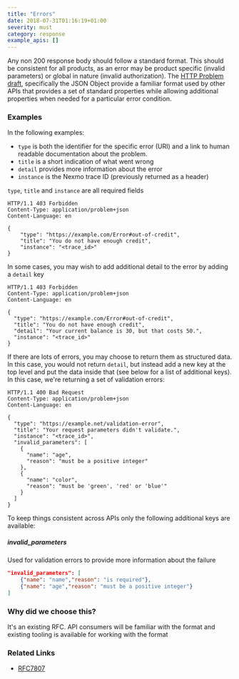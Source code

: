 ```yaml
---
title: "Errors"
date: 2018-07-31T01:16:19+01:00
severity: must
category: response
example_apis: []
---
```


Any non 200 response body should follow a standard format. This should be consistent for all products, as an error may be product specific (invalid parameters) or global in nature (invalid authorization). The [HTTP Problem draft](https://tools.ietf.org/html/draft-ietf-appsawg-http-problem-02), specifically the JSON Object provide a familiar format used by other APIs that provides a set of standard properties while allowing additional properties when needed for a particular error condition.

### Examples

In the following examples:

* `type` is both the identifier for the specific error (URI) and a link to human readable documentation about the problem.
* `title` is a short indication of what went wrong 
* `detail` provides more information about the error
* `instance` is the Nexmo trace ID (previously returned as a header)

`type`, `title` and `instance` are all required fields

```
HTTP/1.1 403 Forbidden
Content-Type: application/problem+json
Content-Language: en

{
    "type": "https://example.com/Error#out-of-credit",
    "title": "You do not have enough credit",
    "instance": "<trace_id>"
}
```

In some cases, you may wish to add additional detail to the error by adding a `detail` key

```
HTTP/1.1 403 Forbidden
Content-Type: application/problem+json
Content-Language: en

{
  "type": "https://example.com/Error#out-of-credit",
  "title": "You do not have enough credit",
  "detail": "Your current balance is 30, but that costs 50.",
  "instance": "<trace_id>"
}
```

If there are lots of errors, you may choose to return them as structured data. In this case, you would not return `detail`, but instead add a new key at the top level and put the data inside that (see below for a list of additional keys). In this case, we're returning a set of validation errors:

```
HTTP/1.1 400 Bad Request
Content-Type: application/problem+json
Content-Language: en

{
  "type": "https://example.net/validation-error",
  "title": "Your request parameters didn't validate.",
  "instance": "<trace_id>",
  "invalid_parameters": [
    {
      "name": "age",
      "reason": "must be a positive integer"
    },
    {
      "name": "color",
      "reason": "must be 'green', 'red' or 'blue'"
    }
  ]
}
```

To keep things consistent across APIs only the following additional keys are available:

##### invalid_parameters

Used for validation errors to provide more information about the failure

```json
"invalid_parameters": [
    {"name": "name","reason": "is required"},
    {"name": "age","reason": "must be a positive integer"}
]
```

### Why did we choose this?

It's an existing RFC. API consumers will be familiar with the format and existing tooling is available for working with the format

### Related Links

* [RFC7807](https://tools.ietf.org/html/rfc7807)
